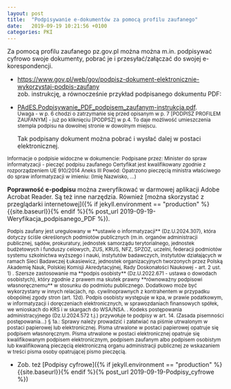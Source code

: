 ```yaml
---
layout: post
title:  "Podpisywanie e-dokumentów za pomocą profilu zaufanego"
date:   2019-09-19 10:21:56 +0100
categories: PKI
---
```


Za pomocą profilu zaufanego pz.gov.pl można można m.in. podpisywać cyfrowo swoje dokumenty, pobrać je i przesyłać/załączać do swojej e-korespondencji.


* <https://www.gov.pl/web/gov/podpisz-dokument-elektronicznie-wykorzystaj-podpis-zaufany>  
	zob. instrukcję, a równocześnie przykład podpisanego dokumentu PDF:  
* [PAdES.Podpisywanie_PDF_podpisem_zaufanym-instrukcja.pdf]({{site.baseurl}}/assets/files/PAdES.Podpisywanie_PDF_podpisem_zaufanym.pdf).  
<small>Uwaga - w p. 6 chodzi o zatrzymanie się przed opisanym w p. 7 [PODPISZ PROFILEM ZAUFANYM] - już po kliknięciu [PODPSZ] w p.4. To daje możliwość umieszczenia stempla podpisu na dowolnej stronie w dowolnym miejscu.</small>

	Tak podpisany dokument można pobrać i wysłać dalej w postaci elektronicznej.  
<small>
Informacje o podpisie widoczne w dokumencie:  
Podpisane przez: Minister do spraw informatyzacji - pieczęć podpisu zaufanego  
Certyfikat jest kwalifikowany zgodnie z rozporządzeniem UE 910/2014 Aneks III  
Powód: Opatrzono pieczęcią ministra właściwego do spraw informatyzacji w imieniu: (Imię Nazwisko, ...)
</small>

**Poprawność e-podpisu** można zweryfikować w darmowej aplikacji Adobe Acrobat Reader. Są też inne narzędzia. Również [można skorzystać z przeglądarki internetowej]({% if jekyll.environment == "production" %}{{site.baseurl}}{% endif %}{% post_url 2019-09-19-Weryfikacja_podpisanego_PDF %}).

<small>
Podpis zaufany jest uregulowany w **ustawie o informatyzacji** (Dz.U.2024.307), która dotyczy ściśle określonych podmiotów publicznych  
(m.in. organów administracji publicznej, sądów, prokuratury, jednostek samorządu terytorialnego, jednostek budżetowych i funduszy celowych, ZUS, KRUS, NFZ, SPZOZ, uczelni, federacji podmiotów systemu szkolnictwa wyższego i nauki, instytutów badawczych, instytutów działających w ramach Sieci Badawczej Łukasiewicz, jednostek organizacyjnych tworzonych przez Polską Akademię Nauk, Polskiej Komisji Akredytacyjnej, Rady Doskonałości Naukowej - art. 2 ust. 1)  
.  
Szersze zastosowanie ma **podpis osobisty** (Dz.U.2022.671 - ustawa o dowodach osobistych), który zgodnie z prawem ma skutek prawny **równoważny podpisowi własnoręcznemu** w stosunku do podmiotu publicznego. Dodatkowo może być wykorzystany w innych relacjach, np. cywilnoprawnych z kontrahentem w przypadku obopólnej zgody stron (art. 12d). Podpis osobisty występuje w kpa, w prawie podatkowym, w informatyzacji i doręczeniach elektronicznych, w sprawozdaniach finansowych spółek, we wnioskach do KRS i w skargach do WSA/NSA.  
.  
Kodeks postępowania administracyjnego (Dz.U.2024.572 t.j.) przywołuje te podpisy w art.  14.  (Zasada pisemności postępowania...) §  1a.: 
Sprawy należy prowadzić i załatwiać na piśmie utrwalonym w postaci papierowej lub elektronicznej. Pisma utrwalone w postaci papierowej opatruje się podpisem własnoręcznym. Pisma utrwalone w postaci elektronicznej opatruje się kwalifikowanym podpisem elektronicznym, podpisem zaufanym albo podpisem osobistym lub kwalifikowaną pieczęcią elektroniczną organu administracji publicznej ze wskazaniem w treści pisma osoby opatrującej pismo pieczęcią.
</small>

* Zob. też [Podpisy cyfrowe]({% if jekyll.environment == "production" %}{{site.baseurl}}{% endif %}{% post_url 2019-09-19-Podpisy_cyfrowe %})

<style> code {font-size: smaller;} </style>

<!-- {% unless jekyll.environment %} -->
<script>

(function() {
  const images = document.getElementsByTagName('img'); 
  for(let i = 0; i < images.length; i++) {
    images[i].src = images[i].src.replace('%7B%7Bsite.baseurl%7D%7D','..');
  } //{{site.baseurl}} - without spaces!  
})();

</script>
<!-- {% endunless %} -->